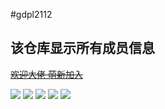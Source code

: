 #gdpl2112

## 该仓库显示所有成员信息
[~~欢迎大佬 萌新加入~~](https://jq.qq.com/?_wv=1027&k=JAaj3Nd1)

[![](https://github-readme-stats.vercel.app/api?username=kloping&show_icons=true&theme=tokyonight)](https://github.com/gdpl2112)
[![](https://github-readme-stats.vercel.app/api?username=Lewis-qq398529803&show_icons=true&theme=tokyonight)](https://github.com/gdpl2112)
[![](https://github-readme-stats.vercel.app/api?username=shangguanlingyu&show_icons=true&theme=tokyonight)](https://github.com/gdpl2112)
[![](https://github-readme-stats.vercel.app/api?username=Pineapple-ZhuGe&show_icons=true&theme=tokyonight)](https://github.com/gdpl2112)
[![](https://github-readme-stats.vercel.app/api?username=rineiwa&count_private=true&show_icons=true&theme=dracula)](https://github.com/gdpl2112)
